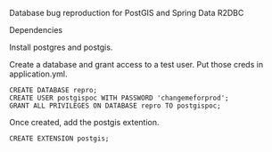 Database bug reproduction for PostGIS and Spring Data R2DBC

Dependencies

Install postgres and postgis.

Create a database and grant access to a test user. Put those creds in application.yml.

```postgresql
CREATE DATABASE repro;
CREATE USER postgispoc WITH PASSWORD 'changemeforprod';
GRANT ALL PRIVILEGES ON DATABASE repro TO postgispoc;
```

Once created, add the postgis extention.

```postgresql
CREATE EXTENSION postgis;
```
